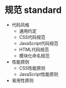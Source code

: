 ﻿规范 standard
============================

 * 代码风格
    * 通用约定
	* CSS代码规范
    * JavaScript代码规范
    * HTML代码规范
    * 模块化命名规范
 * 性能原则
    * CSS性能原则
    * JavaScript性能原则
 * 易用性原则